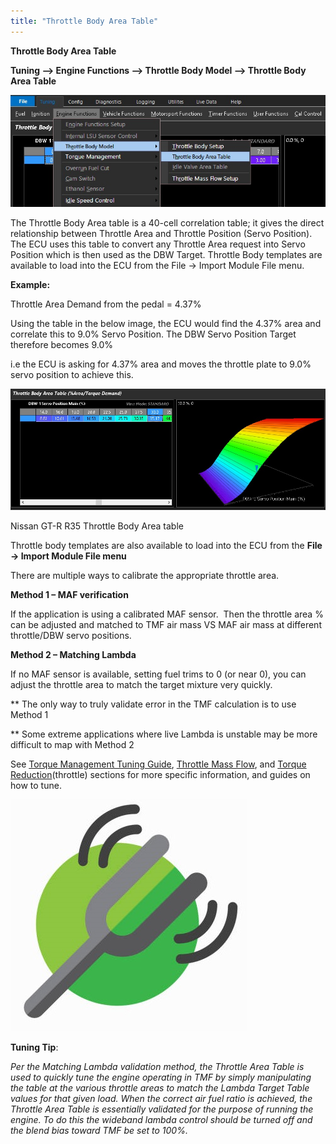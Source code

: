 ```yaml
---
title: "Throttle Body Area Table"
---
```


**Throttle Body Area Table**


**Tuning –\> Engine Functions –\> Throttle Body Model –\> Throttle Body Area Table**&nbsp;


![Image](</img/AAAA78.jpg>)


The Throttle Body Area table is a 40-cell correlation table; it gives the direct relationship between Throttle Area and Throttle Position (Servo Position). The ECU uses this table to convert any Throttle Area request into Servo Position which is then used as the DBW Target. Throttle Body templates are available to load into the ECU from the File -\> Import Module File menu.


**Example:**


Throttle Area Demand from the pedal = 4.37%

Using the table in the below image, the ECU would find the 4.37% area and correlate this to 9.0% Servo Position. The DBW Servo Position Target therefore becomes 9.0%


i.e the ECU is asking for 4.37% area and moves the throttle plate to 9.0% servo position to achieve this.&nbsp;


![Image](</img/Throttle Body Area Table1.jpg>)


Nissan GT-R R35 Throttle Body Area table

[](<ThrottleMassFlow.md>)

Throttle body templates are also available to load into the ECU from the **File -\> Import Module File menu**


There are multiple ways to calibrate the appropriate throttle area. &nbsp;


**Method 1 – MAF verification**&nbsp;


If the application is using a calibrated MAF sensor.&nbsp; Then the throttle area % can be adjusted and matched to TMF air mass VS MAF air mass at different throttle/DBW servo positions. &nbsp;


**Method 2 – Matching Lambda**&nbsp;


If no MAF sensor is available, setting fuel trims to 0 (or near 0), you can adjust the throttle area to match the target mixture very quickly. &nbsp;


\*\* The only way to truly validate error in the TMF calculation is to use Method 1

\*\* Some extreme applications where live Lambda is unstable may be more difficult to map with Method 2


See [Torque Management Tuning Guide](<TorqueManagementTuningGuide.md>), [Throttle Mass Flow](<ThrottleMassFlow.md>), and [Torque Reduction](<TorqueReduction.md>)(throttle) sections for more specific information, and guides on how to tune.&nbsp;


![Image](</img/Tuning Tip.jpg>) &nbsp; &nbsp; &nbsp; &nbsp; &nbsp; &nbsp;

**Tuning Tip**:&nbsp;


*Per the Matching Lambda validation method, the Throttle Area Table is used to quickly tune the engine operating in TMF by simply manipulating the table at the various throttle areas to match the Lambda Target Table values for that given load. When the correct air fuel ratio is achieved, the Throttle Area Table is essentially validated for the purpose of running the engine. To do this the wideband lambda control should be turned off and the blend bias toward TMF be set to 100%.*&nbsp;

